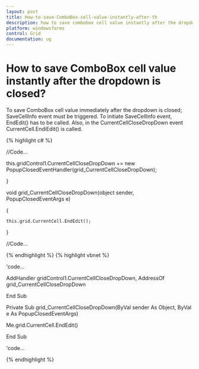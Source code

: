 ```yaml
---
layout: post
title: How-to-save-ComboBox-cell-value-instantly-after-th
description: how to save combobox cell value instantly after the dropdown is closed?
platform: windowsforms
control: Grid
documentation: ug
---
```


# How to save ComboBox cell value instantly after the dropdown is closed?

To save ComboBox cell value immediately after the dropdown is closed; SaveCellInfo event must be triggered. To initiate SaveCellInfo event, EndEdit() has to be called. Also, in the CurrentCellCloseDropDown event CurrentCell.EndiEdit() is called.

{% highlight c# %}

//Code...

this.gridControl1.CurrentCellCloseDropDown += new PopupClosedEventHandler(grid_CurrentCellCloseDropDown);

}



void grid_CurrentCellCloseDropDown(object sender, PopupClosedEventArgs e) 

{

    this.grid.CurrentCell.EndEdit();

}

//Code...


{% endhighlight  %}
{% highlight vbnet %}



'code...

AddHandler gridControl1.CurrentCellCloseDropDown, AddressOf grid_CurrentCellCloseDropDown

End Sub



Private Sub grid_CurrentCellCloseDropDown(ByVal sender As Object, ByVal e As PopupClosedEventArgs)

Me.grid.CurrentCell.EndEdit()

End Sub



'code...


{% endhighlight  %}
